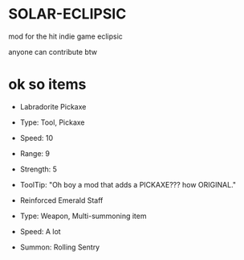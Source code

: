 # SOLAR-ECLIPSIC
mod for the hit indie game eclipsic

anyone can contribute btw


# ok so items

- Labradorite Pickaxe
-  Type: Tool, Pickaxe
-  Speed: 10
-  Range: 9
-  Strength: 5
-  ToolTip: "Oh boy a mod that adds a PICKAXE??? how ORIGINAL."

- Reinforced Emerald Staff
-  Type: Weapon, Multi-summoning item
-  Speed: A lot
-  Summon: Rolling Sentry